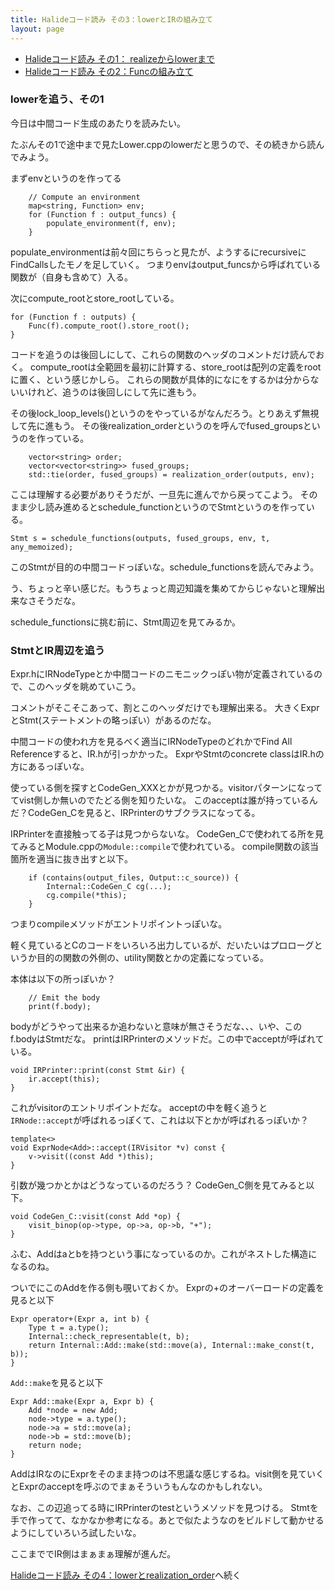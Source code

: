 ```yaml
---
title: Halideコード読み その3：lowerとIRの組み立て
layout: page
---
```


- [Halideコード読み その1： realizeからlowerまで](https://karino2.github.io/2020/10/14/halide_reading_1.html)
- [Halideコード読み その2：Funcの組み立て](https://karino2.github.io/2020/10/14/halide_reading_2.html)

### lowerを追う、その1

今日は中間コード生成のあたりを読みたい。

たぶんその1で途中まで見たLower.cppのlowerだと思うので、その続きから読んでみよう。

まずenvというのを作ってる

```
    // Compute an environment
    map<string, Function> env;
    for (Function f : output_funcs) {
        populate_environment(f, env);
    }
```

populate_environmentは前々回にちらっと見たが、ようするにrecursiveにFindCallsしたモノを足していく。
つまりenvはoutput_funcsから呼ばれている関数が（自身も含めて）入る。

次にcompute_rootとstore_rootしている。

```
for (Function f : outputs) {
    Func(f).compute_root().store_root();
}
```

コードを追うのは後回しにして、これらの関数のヘッダのコメントだけ読んでおく。
compute_rootは全範囲を最初に計算する、store_rootは配列の定義をrootに置く、という感じかしら。
これらの関数が具体的になにをするかは分からないいけれど、追うのは後回しにして先に進もう。

その後lock_loop_levels()というのをやっているがなんだろう。とりあえず無視して先に進もう。
その後realization_orderというのを呼んでfused_groupsというのを作っている。

```
    vector<string> order;
    vector<vector<string>> fused_groups;
    std::tie(order, fused_groups) = realization_order(outputs, env);
```

ここは理解する必要がありそうだが、一旦先に進んでから戻ってこよう。
そのまま少し読み進めるとschedule_functionというのでStmtというのを作っている。

```
Stmt s = schedule_functions(outputs, fused_groups, env, t, any_memoized);
```

このStmtが目的の中間コードっぽいな。schedule_functionsを読んでみよう。

う、ちょっと辛い感じだ。もうちょっと周辺知識を集めてからじゃないと理解出来なさそうだな。

schedule_functionsに挑む前に、Stmt周辺を見てみるか。

### StmtとIR周辺を追う

Expr.hにIRNodeTypeとか中間コードのニモニックっぽい物が定義されているので、このヘッダを眺めていこう。

コメントがそこそこあって、割とこのヘッダだけでも理解出来る。
大きくExprとStmt(ステートメントの略っぽい）があるのだな。

中間コードの使われ方を見るべく適当にIRNodeTypeのどれかでFind All Referenceすると、IR.hが引っかかった。
ExprやStmtのconcrete classはIR.hの方にあるっぽいな。

使っている側を探すとCodeGen_XXXとかが見つかる。visitorパターンになっててvist側しか無いのでたどる側を知りたいな。
このacceptは誰が持っているんだ？CodeGen_Cを見ると、IRPrinterのサブクラスになってる。

IRPrinterを直接触ってる子は見つからないな。
CodeGen_Cで使われてる所を見てみるとModule.cppの`Module::compile`で使われている。
compile関数の該当箇所を適当に抜き出すと以下。

```
    if (contains(output_files, Output::c_source)) {
        Internal::CodeGen_C cg(...);
        cg.compile(*this);
    }
```

つまりcompileメソッドがエントリポイントっぽいな。

軽く見ているとCのコードをいろいろ出力しているが、だいたいはプロローグというか目的の関数の外側の、utility関数とかの定義になっている。

本体は以下の所っぽいか？

```
    // Emit the body
    print(f.body);
```

bodyがどうやって出来るか追わないと意味が無さそうだな、、、いや、このf.bodyはStmtだな。
printはIRPrinterのメソッドだ。この中でacceptが呼ばれている。

```
void IRPrinter::print(const Stmt &ir) {
    ir.accept(this);
}
```

これがvisitorのエントリポイントだな。
acceptの中を軽く追うと`IRNode::accept`が呼ばれるっぽくて、これは以下とかが呼ばれるっぽいか？

```
template<>
void ExprNode<Add>::accept(IRVisitor *v) const {
    v->visit((const Add *)this);
}
```

引数が幾つかとかはどうなっているのだろう？
CodeGen_C側を見てみると以下。

```
void CodeGen_C::visit(const Add *op) {
    visit_binop(op->type, op->a, op->b, "+");
}
```

ふむ、Addはaとbを持つという事になっているのか。これがネストした構造になるのね。

ついでにこのAddを作る側も覗いておくか。
Exprの+のオーバーロードの定義を見ると以下

```
Expr operator+(Expr a, int b) {
    Type t = a.type();
    Internal::check_representable(t, b);
    return Internal::Add::make(std::move(a), Internal::make_const(t, b));
}
```

`Add::make`を見ると以下

```
Expr Add::make(Expr a, Expr b) {
    Add *node = new Add;
    node->type = a.type();
    node->a = std::move(a);
    node->b = std::move(b);
    return node;
}
```

AddはIRなのにExprをそのまま持つのは不思議な感じするね。visit側を見ていくとExprのacceptを呼ぶのでまぁそういうもんなのかもしれない。

なお、この辺追ってる時にIRPrinterのtestというメソッドを見つける。
Stmtを手で作ってて、なかなか参考になる。あとで似たようなのをビルドして動かせるようにしていろいろ試したいな。

ここまででIR側はまぁまぁ理解が進んだ。

[Halideコード読み その4：lowerとrealization_order](https://karino2.github.io/2020/10/19/halide_reading_4.html)へ続く
